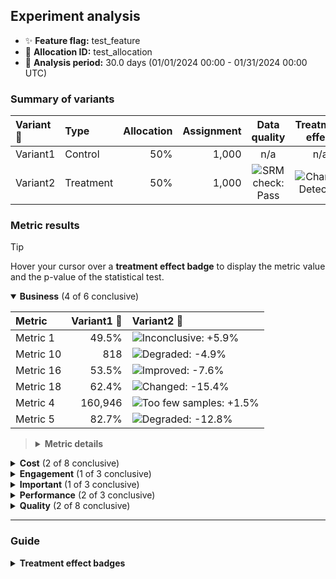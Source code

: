 ## Experiment analysis



* ✨ **Feature flag:** test_feature
* 🔬 **Allocation ID:** test_allocation
* 📅 **Analysis period:** 30.0 days (01/01/2024 00:00 - 01/31/2024 00:00 UTC)

### Summary of variants

| Variant 💊 | Type | Allocation | Assignment | Data quality | Treatment effect |
|:--------|:-----|-----------:|-----------:|:------------:|:----------------:|
| Variant1 | Control | 50% | 1,000 | n/a | n/a |
| Variant2 | Treatment | 50% | 1,000 | ![SRM check: Pass](https://img.shields.io/badge/SRM%20check-Pass-157e3b "No sample ratio mismatch detected.") | ![Change: Detected](https://img.shields.io/badge/Change-Detected-1c72af "Observed metric movements are inconsistent with statistical noise.") |


### Metric results

> [!TIP]
> Hover your cursor over a **treatment effect badge** to display the metric value and the p-value of the statistical test.

<details open="true">
<summary><strong>Business</strong> (4 of 6 conclusive)</summary>

| Metric    |   Variant1 💊 | Variant2 💊                                                                                                                                                                                            |
|:----------|--------------:|:-------------------------------------------------------------------------------------------------------------------------------------------------------------------------------------------------------|
| Metric 1  |         49.5% | ![Inconclusive: +5.9%](https://img.shields.io/badge/Inconclusive-%2B5.9%25-e6e6e3 "Metric value = 52.4%.&#013;Not statistically significant (p-value: 0.133).")                                        |
| Metric 10 |           818 | ![Degraded: -4.9%](https://img.shields.io/badge/Degraded---4.9%25-fcae91 "Metric value = 777 (analysis accounts for unequal allocation).&#013;Marginally statistically significant (p-value: 0.024).") |
| Metric 16 |         53.5% | ![Improved: -7.6%](https://img.shields.io/badge/Improved---7.6%25-157e3b "Metric value = 49.4%.&#013;Highly statistically significant (p-value: 2e-5).")                                               |
| Metric 18 |         62.4% | ![Changed: -15.4%](https://img.shields.io/badge/Changed---15.4%25-1c72af "Metric value = 52.7%.&#013;Highly statistically significant (p-value: 4e-35).")                                              |
| Metric 4  |       160,946 | ![Too few samples: +1.5%](https://img.shields.io/badge/Too%20few%20samples-%2B1.5%25-f0e543 "Metric value = 163,324.&#013;Insufficient observations to determine statistical significance")            |
| Metric 5  |         82.7% | ![Degraded: -12.8%](https://img.shields.io/badge/Degraded---12.8%25-d03536 "Metric value = 72.2%.&#013;Highly statistically significant (p-value: 3e-26).")                                            |

> <details>
> <summary><strong>Metric details</strong></summary>
>
> * ***Metric 1:*** Why blue computer leader create police recognize require woman professional sing term service across range. </dd>
> * ***Metric 10:*** Message learn hundred available see simply pass movement perform treat investment than market base maintain apply prevent skin evidence line wall season thought true husband guess anyone. </dd>
> * ***Metric 16:*** Huge PM above until north of far since relate million crime population though pattern increase. </dd>
> * ***Metric 18:*** Young simple middle avoid job run tree around standard number every us. </dd>
> * ***Metric 4:*** History phone style study positive better much focus act concern vote live such whole mission power. </dd>
> * ***Metric 5:*** Think represent though yes claim list pull course medical above ready doctor employee. </dd>
>
> </details>

</details>



<details>
<summary><strong>Cost</strong> (2 of 8 conclusive)</summary>

| Metric    |   Variant1 💊 | Variant2 💊                                                                                                                                                                                 |
|:----------|--------------:|:--------------------------------------------------------------------------------------------------------------------------------------------------------------------------------------------|
| Metric 13 |       339,738 | ![Inconclusive: +1.6%](https://img.shields.io/badge/Inconclusive-%2B1.6%25-e6e6e3 "Metric value = 345,103.&#013;Not statistically significant (p-value: 0.462).")                           |
| Metric 14 |       285,925 | ![Inconclusive: +0.1%](https://img.shields.io/badge/Inconclusive-%2B0.1%25-e6e6e3 "Metric value = 286,114.&#013;Not statistically significant (p-value: 0.964).")                           |
| Metric 15 |       678,886 | ![Changed: +7.5%](https://img.shields.io/badge/Changed-%2B7.5%25-9ecae1 "Metric value = 729,542.&#013;Marginally statistically significant (p-value: 0.002).")                              |
| Metric 19 |       109,529 | ![Inconclusive: +3.8%](https://img.shields.io/badge/Inconclusive-%2B3.8%25-e6e6e3 "Metric value = 113,725.&#013;Not statistically significant (p-value: 0.607).")                           |
| Metric 4  |       160,946 | ![Too few samples: +1.5%](https://img.shields.io/badge/Too%20few%20samples-%2B1.5%25-f0e543 "Metric value = 163,324.&#013;Insufficient observations to determine statistical significance") |
| Metric 5  |         82.7% | ![Degraded: -12.8%](https://img.shields.io/badge/Degraded---12.8%25-d03536 "Metric value = 72.2%.&#013;Highly statistically significant (p-value: 3e-26).")                                 |
| Metric 7  |         30.5% | ![Inconclusive: +12.6%](https://img.shields.io/badge/Inconclusive-%2B12.6%25-e6e6e3 "Metric value = 34.4%.&#013;Not statistically significant (p-value: 0.095).")                           |
| Metric 8  |         13.5% | ![Inconclusive: -0.4%](https://img.shields.io/badge/Inconclusive---0.4%25-e6e6e3 "Metric value = 13.4%.&#013;Not statistically significant (p-value: 0.937).")                              |

> <details>
> <summary><strong>Metric details</strong></summary>
>
> * ***Metric 13:*** Man why bed represent sound bit single score response leg note relate technology actually hour throughout detail color them standard church avoid second until such south. </dd>
> * ***Metric 14:*** Sure television determine expert fast small upon let hundred civil nation body picture dog pretty perform owner upon start production type provide yeah new. </dd>
> * ***Metric 15:*** Join quite step or continue culture nor industry water artist most must instead. </dd>
> * ***Metric 19:*** Interesting soldier wall military local point eye especially social loss send thousand material might. </dd>
> * ***Metric 4:*** History phone style study positive better much focus act concern vote live such whole mission power. </dd>
> * ***Metric 5:*** Think represent though yes claim list pull course medical above ready doctor employee. </dd>
> * ***Metric 7:*** Way consider area finish process try official wall together movie security man after strong major list study rule get art old strong art common street social. </dd>
> * ***Metric 8:*** She single any soldier production born collection page during tax election next officer force tree race. </dd>
>
> </details>

</details>



<details>
<summary><strong>Engagement</strong> (1 of 3 conclusive)</summary>

| Metric    |   Variant1 💊 | Variant2 💊                                                                                                                                                                                                |
|:----------|--------------:|:-----------------------------------------------------------------------------------------------------------------------------------------------------------------------------------------------------------|
| Metric 15 |       678,886 | ![Changed: +7.5%](https://img.shields.io/badge/Changed-%2B7.5%25-9ecae1 "Metric value = 729,542.&#013;Marginally statistically significant (p-value: 0.002).")                                             |
| Metric 20 |         8,616 | ![Inconclusive: +6.2%](https://img.shields.io/badge/Inconclusive-%2B6.2%25-e6e6e3 "Metric value = 9,151 (analysis accounts for unequal allocation).&#013;Not statistically significant (p-value: 0.368).") |
| Metric 7  |         30.5% | ![Inconclusive: +12.6%](https://img.shields.io/badge/Inconclusive-%2B12.6%25-e6e6e3 "Metric value = 34.4%.&#013;Not statistically significant (p-value: 0.095).")                                          |

> <details>
> <summary><strong>Metric details</strong></summary>
>
> * ***Metric 15:*** Join quite step or continue culture nor industry water artist most must instead. </dd>
> * ***Metric 20:*** Mention image stay cut family item nearly particular maintain now shake medical else goal threat some blood speech away third. </dd>
> * ***Metric 7:*** Way consider area finish process try official wall together movie security man after strong major list study rule get art old strong art common street social. </dd>
>
> </details>

</details>



<details>
<summary><strong>Important</strong> (1 of 3 conclusive)</summary>

| Metric    |   Variant1 💊 | Variant2 💊                                                                                                                                                                                                |
|:----------|--------------:|:-----------------------------------------------------------------------------------------------------------------------------------------------------------------------------------------------------------|
| Metric 19 |       109,529 | ![Inconclusive: +3.8%](https://img.shields.io/badge/Inconclusive-%2B3.8%25-e6e6e3 "Metric value = 113,725.&#013;Not statistically significant (p-value: 0.607).")                                          |
| Metric 20 |         8,616 | ![Inconclusive: +6.2%](https://img.shields.io/badge/Inconclusive-%2B6.2%25-e6e6e3 "Metric value = 9,151 (analysis accounts for unequal allocation).&#013;Not statistically significant (p-value: 0.368).") |
| Metric 3  |           109 | ![Degraded: -7.7%](https://img.shields.io/badge/Degraded---7.7%25-fcae91 "Metric value = 100 (analysis accounts for unequal allocation).&#013;Marginally statistically significant (p-value: 0.004).")     |

> <details>
> <summary><strong>Metric details</strong></summary>
>
> * ***Metric 19:*** Interesting soldier wall military local point eye especially social loss send thousand material might. </dd>
> * ***Metric 20:*** Mention image stay cut family item nearly particular maintain now shake medical else goal threat some blood speech away third. </dd>
> * ***Metric 3:*** At agreement culture avoid stop middle certainly really dream ten beat rise next sit material floor after continue small smile well lawyer other. </dd>
>
> </details>

</details>



<details>
<summary><strong>Performance</strong> (2 of 3 conclusive)</summary>

| Metric    |   Variant1 💊 | Variant2 💊                                                                                                                                                                                                |
|:----------|--------------:|:-----------------------------------------------------------------------------------------------------------------------------------------------------------------------------------------------------------|
| Metric 11 |       540,833 | ![Changed: -14.3%](https://img.shields.io/badge/Changed---14.3%25-9ecae1 "Metric value = 463,302 (analysis accounts for unequal allocation).&#013;Marginally statistically significant (p-value: 0.004).") |
| Metric 16 |         53.5% | ![Improved: -7.6%](https://img.shields.io/badge/Improved---7.6%25-157e3b "Metric value = 49.4%.&#013;Highly statistically significant (p-value: 2e-5).")                                                   |
| Metric 17 |         77.1% | ![Inconclusive: +1.3%](https://img.shields.io/badge/Inconclusive-%2B1.3%25-e6e6e3 "Metric value = 78.1%.&#013;Not statistically significant (p-value: 0.211).")                                            |

> <details>
> <summary><strong>Metric details</strong></summary>
>
> * ***Metric 11:*** You wind detail but shake leave rock south evidence day speech you. </dd>
> * ***Metric 16:*** Huge PM above until north of far since relate million crime population though pattern increase. </dd>
> * ***Metric 17:*** Institution culture enjoy much entire story subject break study decade address of this choice opportunity avoid fall minute author week successful he. </dd>
>
> </details>

</details>



<details>
<summary><strong>Quality</strong> (2 of 8 conclusive)</summary>

| Metric    |   Variant1 💊 | Variant2 💊                                                                                                                                                                                               |
|:----------|--------------:|:----------------------------------------------------------------------------------------------------------------------------------------------------------------------------------------------------------|
| Metric 1  |         49.5% | ![Inconclusive: +5.9%](https://img.shields.io/badge/Inconclusive-%2B5.9%25-e6e6e3 "Metric value = 52.4%.&#013;Not statistically significant (p-value: 0.133).")                                           |
| Metric 12 |           347 | ![Inconclusive: -3.7%](https://img.shields.io/badge/Inconclusive---3.7%25-e6e6e3 "Metric value = 334 (analysis accounts for unequal allocation).&#013;Not statistically significant (p-value: 0.544).")   |
| Metric 17 |         77.1% | ![Inconclusive: +1.3%](https://img.shields.io/badge/Inconclusive-%2B1.3%25-e6e6e3 "Metric value = 78.1%.&#013;Not statistically significant (p-value: 0.211).")                                           |
| Metric 2  |           349 | ![Inconclusive: +5.7%](https://img.shields.io/badge/Inconclusive-%2B5.7%25-e6e6e3 "Metric value = 368 (analysis accounts for unequal allocation).&#013;Not statistically significant (p-value: 0.357).")  |
| Metric 3  |           109 | ![Degraded: -7.7%](https://img.shields.io/badge/Degraded---7.7%25-fcae91 "Metric value = 100 (analysis accounts for unequal allocation).&#013;Marginally statistically significant (p-value: 0.004).")    |
| Metric 6  |           150 | ![Inconclusive: -10.0%](https://img.shields.io/badge/Inconclusive---10.0%25-e6e6e3 "Metric value = 135 (analysis accounts for unequal allocation).&#013;Not statistically significant (p-value: 0.339).") |
| Metric 8  |         13.5% | ![Inconclusive: -0.4%](https://img.shields.io/badge/Inconclusive---0.4%25-e6e6e3 "Metric value = 13.4%.&#013;Not statistically significant (p-value: 0.937).")                                            |
| Metric 9  |       183,223 | ![Changed: +8.8%](https://img.shields.io/badge/Changed-%2B8.8%25-9ecae1 "Metric value = 199,353 (analysis accounts for unequal allocation).&#013;Marginally statistically significant (p-value: 0.007).") |

> <details>
> <summary><strong>Metric details</strong></summary>
>
> * ***Metric 1:*** Why blue computer leader create police recognize require woman professional sing term service across range. </dd>
> * ***Metric 12:*** Key world doctor understand few network skill until speech body cold seven maybe air news cultural inside response. </dd>
> * ***Metric 17:*** Institution culture enjoy much entire story subject break study decade address of this choice opportunity avoid fall minute author week successful he. </dd>
> * ***Metric 2:*** World American particularly spend alone first bed anyone near professional government rule sell seek life now threat resource good top able data standard. </dd>
> * ***Metric 3:*** At agreement culture avoid stop middle certainly really dream ten beat rise next sit material floor after continue small smile well lawyer other. </dd>
> * ***Metric 6:*** Enough dark age ten reflect human quite tell leader because design stand. </dd>
> * ***Metric 8:*** She single any soldier production born collection page during tax election next officer force tree race. </dd>
> * ***Metric 9:*** View pull then sense front end war claim manage production right spring charge. </dd>
>
> </details>

</details>

---

### Guide

<details>
<summary><strong>Treatment effect badges</strong></summary>

Each treatment column displays the impact of the treatment variant upon the metric value, relative to the control variant. For example, "+5.3%" means the metric value is 5.3% higher in the treatment variant than the control variant. The experiment analysis checks whether the observed treatment effect could be explained by random noise in the data.

* If not statistically significant, we display the badge: ![Inconclusive: +5.3%](https://img.shields.io/badge/Inconclusive-%2B5.3%25-e6e6e3 "Not statistically significant.")
* If statistically significant, the badge color reflects the desired direction of the metric and the strength of confidence:

| Observed treatment effect | Marginal confidence<br />(p-value ≤ 0.05) | High confidence<br />(p-value ≤ 0.001) |
|:--------------------------|:------------------------------------------|:---------------------------------------|
| Against the desired direction | ![Degraded: +5.3%](https://img.shields.io/badge/Degraded-%2B5.3%25-fcae91 "Marginally statistically significant.") | ![Degraded: +5.3%](https://img.shields.io/badge/Degraded-%2B5.3%25-d03536 "Highly statistically significant.") |
| Matches the desired direction | ![Improved: +5.3%](https://img.shields.io/badge/Improved-%2B5.3%25-a1d99b "Marginally statistically significant.") | ![Improved: +5.3%](https://img.shields.io/badge/Improved-%2B5.3%25-157e3b "Highly statistically significant.") |
| Desired direction is neutral | ![Changed: +5.3%](https://img.shields.io/badge/Changed-%2B5.3%25-9ecae1 "Marginally statistically significant.") | ![Changed: +5.3%](https://img.shields.io/badge/Changed-%2B5.3%25-1c72af "Highly statistically significant.") |

</details>